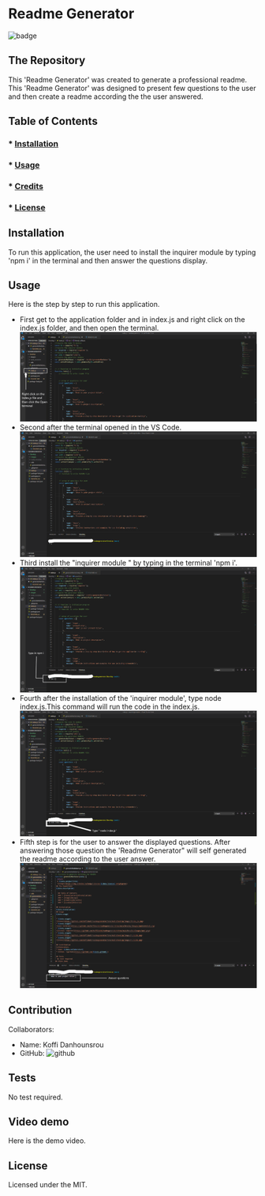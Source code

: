 
  # Readme Generator
  ![badge](https://img.shields.io/badge/License-MIT-brightgreen)
 ## The Repository
 This 'Readme Generator' was created to generate a professional readme. This 'Readme Generator' was designed to present few questions to the user and then create a readme according the the user answered.
 
   ## Table of Contents
   ### * [Installation](#installation)
   ### * [Usage](#usage)
   ### * [Credits](#credits)
   ### * [License](#license)
 
 ## Installation
 To run this application, the user need to install the inquirer module by typing 'npm i' in the terminal and then answer the questions display.
 ## Usage
 Here is the step by step to run this application.

 * First get to the application folder and in index.js and right click on the index.js folder, and then open the terminal.
 ![index](https://github.com/Koffidanh/readmegenerator/blob/main/Develop/images/index_js.png)
 * Second after the terminal opened in the VS Code.
 ![open terminal](https://github.com/Koffidanh/readmegenerator/blob/main/Develop/images/openterminal.png)
 * Third install the "inquirer module " by typing in the terminal 'npm i'.
 ![install inquirer](https://github.com/Koffidanh/readmegenerator/blob/main/Develop/images/npmi.png)
 * Fourth after the installation of the 'inquirer module', type node index.js.This command will run the code in the index.js.
 ![run code](https://github.com/Koffidanh/readmegenerator/blob/main/Develop/images/runcode.png)
 * Fifth step is for the user to answer the displayed questions. After answering those question the 'Readme Generator" will self generated the readme according to the user answer.
 ![answer questions](https://github.com/Koffidanh/readmegenerator/blob/main/Develop/images/questions.png)

 ## Contribution
 Collaborators: 
 * Name: Koffi Danhounsrou
 * GitHub: ![github](https://github.com/Koffidanh)

 ## Tests
  No test required.
## Video demo
Here is the demo video.
 ## License
 Licensed under the MIT.
  
